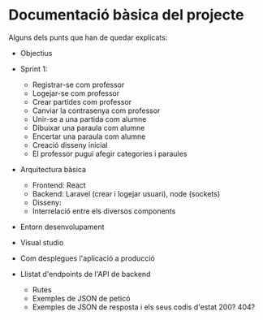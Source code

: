 # Documentació bàsica del projecte
Alguns dels punts que han de quedar explicats:
 * Objectius
  * Sprint 1:
    * Registrar-se com professor
    * Logejar-se com professor
    * Crear partides com professor    
    * Canviar la contrasenya com professor
    * Unir-se a una partida com alumne
    * Dibuixar una paraula com alumne
    * Encertar una paraula com alumne
    * Creació disseny inicial
    * El professor pugui afegir categories i paraules
 * Arquitectura bàsica
   * Frontend: React
   * Backend: Laravel (crear i logejar usuari), node (sockets)
   * Disseny: 
   * Interrelació entre els diversos components
 * Entorn desenvolupament
  * Visual studio

 * Com desplegues l'aplicació a producció
 * Llistat d'endpoints de l'API de backend
    * Rutes
   * Exemples de JSON de peticó
   * Exemples de JSON de resposta i els seus codis d'estat 200? 404?
